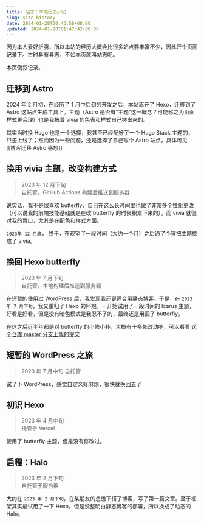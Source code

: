 ```yaml
---
title: 站志：本站历史小记
slug: site-history
date: 2024-01-28T00:43:58+08:00
updated: 2024-01-28T01:47:42+08:00
---
```


因为本人爱好折腾，所以本站的经历大概会比很多站点要丰富不少，因此开个页面记录下。古时县有县志，不如本页就叫站志吧。

<!--more-->

本页倒叙记录。

## 迁移到 Astro

2024 年 2 月初，在经历了 1 月中后旬的开发之后，本站离开了 Hexo，迁移到了 Astro 这站点生成工具上。主题（Astro 是否有“主题”这一概念？可能称之为页面样式更合理）也是我按着 vivia 的色表和样式自己搓出来的。

其实当时换 Hugo 也是一个选择，我甚至已经配好了一个 Hugo Stack 主题的，只差上线了；然而因为一些问题，还是选择了自己写个 Astro 站点，具体可见 [[博客迁移 Astro 感想]]

## 换用 vivia 主题，改变构建方式

> 2023 年 12 月下旬\
> 自托管，GitHub Actions 构建后推送到服务器

说实话，我不是很喜欢 butterfly，自己在这么长时间里也做了非常多个性化更改（可以说我的前端技能基础就是在改 butterfly 的时候积累下来的）。而 vivia 就很对我的胃口，尤其是在配色和样式方面。

`2023年 12 月底`， 终于，在观望了一段时间（大约一个月）之后通了个宵把主题换成了 vivia。

## 换回 Hexo butterfly

> 2023 年 7 月下旬\
> 自托管，本地构建后推送到服务器

在短暂的使用过 WordPress 后，我发现我还更适合用静态博客。于是，在 `2023 年 7 月下旬`，我又重归了 Hexo 的怀抱。一开始试用了一段时间的 Icarus 主题，好看是好看，但是没有暗色模式是我忍不了的，最终还是用回了 butterfly。

在这之后近半年都是对 butterfly 的小修小补，大概有十多处改动吧，可以看看 [这个仓库 master 分支上我的提交](https://github.com/yy4382/hexo-theme-butterfly/tree/master)

## 短暂的 WordPress 之旅

> 2023 年 7 月中旬
> 自托管

试了下 WordPress，感觉自定义好麻烦，很快就换回去了

## 初识 Hexo

> 2023 年 4 月中旬\
> 托管于 Vercel

使用了 butterfly 主题，但是没有修改过。
## 启程：Halo

> 2023 年 2 月下旬\
> 自托管于服务器

大约在 `2023 年 2 月下旬`，在某朋友的怂恿下搭了博客，写了第一篇文章。至于框架其实最试用了一下 Hexo，但是没整明白静态博客的部署，所以换成了动态的 Halo。
